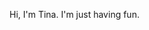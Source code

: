 Hi, I'm Tina.
I'm just having fun.

<!---
TinaTabby/TinaTabby is a ✨ special ✨ repository because its `README.md` (this file) appears on your GitHub profile.
You can click the Preview link to take a look at your changes.
--->
